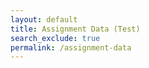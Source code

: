 ```yaml
---
layout: default
title: Assignment Data (Test)
search_exclude: true
permalink: /assignment-data
---
```


<div class="assignment" id="assignment_body" style="display: none;">
    <h1 id="assignment_name">...</h1>
    <div class="data-box" id="data_box"></div>
    <div class="split-container">
        <div class="left-side">
            <p id="content"></p>
            <div class="container" id="file_preview_container" style="display: none;">
                <div class="header" style="margin-bottom: 10px;">PREVIEW</div>
                <div id="filePreview"></div>
            </div>
        </div>
        <div class="divider"></div>
        <div class="right-side">
            <div id="student_display" class="container" style="display: none;">
                <div class="header">SUBMIT ASSIGNMENT</div>
                <div class="upload-title">File Upload</div>
                <input type="file" id="fileInput" class="file-upload">
                <div class="placeholder" id="file_check">Due to storage limitations, submissions must not exceed 1 megabyte (MB).</div>
                <button class="submit-btn" onclick="submit()">SUBMIT</button>
                <div id="submissions_for_preview" class="underline-pointer-hover" style="display: none;">
                    <div class="upload-title" style="margin-bottom:10px;">Your Submissions</div>
                    <ol id="submission_list"></ol>
                    <button id="close_preview_button_student" class="submit-btn" onclick="closePreview()" style="display: none;">CLOSE PREVIEW</button>
                </div>
            </div>
            <div id="teacher_display" class="container" style="display: none;">
                <div class="header" style="margin-bottom: 10px;">SUBMISSIONS</div>
                <div id="teacher_submissions" class="full-submission-list" style="display: none;">
                    <ul id="full_submission_list"></ul>
                    <button id="close_preview_button_teacher" class="submit-btn" onclick="closePreview()" style="display: none;">CLOSE PREVIEW</button>
                </div>
            </div>
        </div>
    </div>
</div>
<br>

<script>
    var local = "http://localhost:8911";
    var deployed = "https://jcc.stu.nighthawkcodingsociety.com";
    const currentUrl = window.location.href;
    var fetchUrl = deployed;
    if (currentUrl.includes("localhost") || currentUrl.includes("127.0.0.1")) {
        fetchUrl = local;
    }

    // variables for dates
    let dateFormatter = new Intl.DateTimeFormat('en-US', {
        month: 'long',
        day: 'numeric',
        year: 'numeric',
    });
    let timeFormatter = new Intl.DateTimeFormat('en-US', {
        hour: 'numeric',
        minute: 'numeric',
        hour12: true,
    });

    // this is method to extract the query parameter from URL
    function getParameterByName(name, url) {
        if (!url) url = window.location.href;
        name = name.replace(/[\[\]]/g, '\\$&');
        var regex = new RegExp('[?&]' + name + '(=([^&#]*)|&|#|$)'),
            results = regex.exec(url);
        if (!results) return null;
        if (!results[2]) return '';
        return decodeURIComponent(results[2].replace(/\+/g, ' '));
    }

    // global variable for file upload validity check
    const validFileTypes = [];

    // preview method that gets used
    function itsPreviewingTime(submissionId) {
        fetch(`${fetchUrl}/api/assignment/preview?id=${submissionId}`, {
            method: 'GET',
            mode: 'cors',
            cache: 'no-cache',
            credentials: 'include',
            headers: {
                // Add any necessary headers here
                'Content-Type': 'application/json',
            },
        })
        .then(response => {
            if (!response.ok) {
                throw new Error('Failed to fetch file preview');
            }
            return response.blob();
        })
        .then(blob => {
            const fileUrl = URL.createObjectURL(blob);

            // Assuming you have a div with id 'filePreviewDiv' where you want to display the file
            var filePreviewDiv = document.getElementById('filePreview');

            // Clear previous content of the div, if any
            filePreviewDiv.innerHTML = '';

            // Create appropriate element based on file type
            const fileType = blob.type;
            if (fileType.startsWith('image/')) {
                // For images, display using img tag
                const img = document.createElement('img');
                img.src = fileUrl;
                filePreviewDiv.appendChild(img);
            } else if (fileType === 'application/pdf') {
                // For PDF files, display using iframe
                const iframe = document.createElement('iframe');
                iframe.src = fileUrl;
                iframe.width = '100%';
                iframe.height = '600px'; // Adjust height as needed
                filePreviewDiv.appendChild(iframe);
            } else {
                // For other file types, provide a download link
                const downloadLink = document.createElement('a');
                downloadLink.href = fileUrl;
                downloadLink.textContent = 'Download File';
                filePreviewDiv.appendChild(downloadLink);
            }
            document.getElementById('content').style = "display: none;";
            document.getElementById('file_preview_container').style = "display: block;";
            document.getElementById("close_preview_button_student").style = "display: block;";
            document.getElementById("close_preview_button_teacher").style = "display: block;";
        })
        .catch(error => console.error('Error fetching file preview:', error));
    }

    function closePreview() {
        document.getElementById('content').style = "display: block;";
        document.getElementById('file_preview_container').style = "display: none;";
        document.getElementById("close_preview_button_student").style = "display: none;";
        document.getElementById("close_preview_button_teacher").style = "display: none;";
        document.querySelectorAll('.submission-item').forEach(function(element) {
            element.classList.remove('clicked'); // removing click for every other item
            // removing any existing input and button elements
            const existingInput = element.parentElement.querySelector('input');
            const existingButton = element.parentElement.querySelector('button');
            if (existingInput) {
                existingInput.remove();
            }
            if (existingButton) {
                existingButton.remove();
            }
        });
    }

    // used to build the frontend info for the assignment
    function fetchAssignmentData() {
        // starting by extracting the assignment ID from query parameter
        var assignmentId = getParameterByName('id');
        if (assignmentId) {
            // Fetch assignment data using the assignment ID
            fetch(`${fetchUrl}/api/assignment/cookie/${assignmentId}`, {
                method: 'GET',
                mode: 'cors', // no-cors, *cors, same-origin
                cache: 'no-cache', // *default, no-cache, reload, force-cache, only-if-cached
                credentials: 'include', // include, *same-origin, omit
                headers: {
                    // No need to set anything here
                },
            })
            .then(response => {
                if (!response.ok) {
                    throw new Error('Network response was not ok');
                }
                return response.json();
            })
            .then(data => {
                // Handle fetched assignment data here
                var assignmentData = data.data;
                console.log('Fetched assignment data from ' + assignmentData.name + ':', data);
                document.getElementById('assignment_name').innerHTML = assignmentData.name;
                var assignmentDate = new Date(assignmentData.dateDue);

                // identifying valid file types
                for (var i = 0; i < assignmentData.allowedFileTypes.length; i++) {
                    validFileTypes.push(assignmentData.allowedFileTypes[i]);
                }

                // chatGPT helped with this one!!
                let formattedDate = dateFormatter.format(assignmentDate);
                let formattedTime = timeFormatter.format(assignmentDate);
                let formattedDateTime = `${formattedDate} (${formattedTime})`;
                const dataBox = document.getElementById('data_box');

                // populating the data box with flex items
                dataBox.innerHTML = "";
                dataBox.appendChild(Object.assign(document.createElement('div'), {className: 'data-item', textContent:`DUE: ${formattedDateTime}`}));
                dataBox.appendChild(Object.assign(document.createElement('div'), {className: 'divider', textContent:` | `}));
                dataBox.appendChild(Object.assign(document.createElement('div'), {className: 'data-item', textContent:`POINTS: ${assignmentData.points}`}));
                dataBox.appendChild(Object.assign(document.createElement('div'), {className: 'divider', textContent:` | `}));
                dataBox.appendChild(Object.assign(document.createElement('div'), {className: 'data-item', textContent:`ALLOWED FILES: ${assignmentData.allowedFileTypes.map(str => str.toUpperCase()).join(', ')}`}));
                dataBox.appendChild(Object.assign(document.createElement('div'), {className: 'divider', textContent:` | `}));
                if (data.role == "teacher") {
                    dataBox.appendChild(Object.assign(document.createElement('div'), {className: 'data-item', textContent:`SUBMISSIONS: ${assignmentData.allSubmitters.length}/${assignmentData.allAssignees.length}`}));
                } else {
                    dataBox.appendChild(Object.assign(document.createElement('div'), {className: 'data-item', textContent:`SUBMISSIONS: ${data.submissions.length}/${assignmentData.allowedSubmissions}`}));
                }
                document.getElementById('content').innerHTML = assignmentData.content;

                // populating student's own submissions, if applicable
                if (data.role == "student") {
                    if (data.submissions.length > 0) {
                        populateSubmissionsForStudent(data.submissions, assignmentData.points);
                    }
                    document.getElementById("student_display").style = "display: block;";
                } else if (data.role = "teacher") {
                    populateSubmissionsForTeacher(assignmentData);
                    document.getElementById("teacher_display").style = "display: block;";
                }

                // displaying information once it has been properly processed
                document.getElementById('assignment_body').style = "display: block;";
            })
            .catch(error => console.error('Error fetching assignment data:', error));
        }
    }

    function populateSubmissionsForTeacher(data) {
        const submissionList = document.getElementById("full_submission_list");
        submissionList.innerHTML = "";
        for (var i = 0; i < data.allAssignees.length; i++) {
            // determining if submitted
            var submitted = false;
            // creating framework for each user's submissions
            var submitterName = document.createElement("li");
            submitterName.innerHTML = data.allAssignees[i].name;
            for (var submitter of data.allSubmitters) {
                if (submitter.email == data.allAssignees[i].email) {
                    submitted = true;
                }
            }
            if (!(submitted)) {
                submitterName.innerHTML += " (No Submission)";
            }
            submissionList.appendChild(submitterName);
            var submissionOrderedList = document.createElement("ol");
            const dueDate = new Date(data.dateDue);
            // iterating to find a student's submissions
            for (var submission of data.submissions) {
                if (submission.submitter.email == data.allAssignees[i].email) {
                    // text is what can be clicked
                    submitted = true;
                    // building element variables
                    var submissionListItem = document.createElement("li");
                    var submissionId = submission.id;
                    submissionListItem.id = String(submissionId);
                    submissionListItem.setAttribute('class', 'inline-elements');
                    var submissionText = document.createElement("span");
                    submissionText.setAttribute('class', 'submission-item');
                    var submissionTimeSub = new Date(submission.timeSubmitted);
                    var formattedSubDateTime = `${dateFormatter.format(submissionTimeSub)} (${timeFormatter.format(submissionTimeSub)})`;
                    var lateText = "";
                    if (submissionTimeSub > dueDate) {
                        lateText += "(late)";
                    }
                    var grade = "(Not graded)";
                    if (submission.score >= 0) {
                        grade = `(${submission.score}/${data.points})`;
                    }

                    submissionText.innerHTML = `${formattedSubDateTime} ${lateText} ${grade}`;

                    // clicking for preview, event listener
                    submissionText.addEventListener("click", function() {
                        // when clicked, the link will bring up the preview
                        document.querySelectorAll('.submission-item').forEach(function(element) {
                            element.classList.remove('clicked'); // removing click for every other item
                            // removing any existing input and button elements
                            const existingInput = element.parentElement.querySelector('input');
                            const existingButton = element.parentElement.querySelector('button');
                            if (existingInput) {
                                existingInput.remove();
                            }
                            if (existingButton) {
                                existingButton.remove();
                            }
                        });

                        this.classList.add('clicked'); // making this one clicked, color stays

                        // create input element
                        const input = document.createElement('input');
                        input.type = 'number';
                        input.placeholder = '...';

                        // create button element
                        const button = document.createElement('button');
                        button.textContent = 'Submit';
                        button.onclick = function() {
                            console.log(this.parentElement.id);
                            submitGrade(Number(this.parentElement.id), input.value);
                        };

                        // Append the input and button to the clicked element's container
                        this.parentElement.appendChild(input);
                        this.parentElement.appendChild(button);
                    });

                    // adding onclick for preview and then adding to other parent elements
                    submissionText.setAttribute('onclick', `itsPreviewingTime(${submissionId})`);
                    submissionListItem.appendChild(submissionText);
                    submissionOrderedList.appendChild(submissionListItem);
                }
            }
            submitterName.appendChild(submissionOrderedList);
            document.getElementById("teacher_submissions").style = "display: block;";
        }
    }

    function submitGrade(submissionId, score) {
        // making grading request
        fetch(`${fetchUrl}/api/assignment/cookie/${submissionId}/grading?score=${score}`, {
            method: 'POST',
            mode: 'cors', // no-cors, *cors, same-origin
            cache: 'no-cache', // *default, no-cache, reload, force-cache, only-if-cached
            credentials: 'include', // include, *same-origin, omit
            headers: {
                // No need to set anything here
            },
        })
        .then(response => {
            if (!response.ok) {
                throw new Error('Network response was not ok');
            }
            fetchAssignmentData();
            return;
        })
        .catch(error => console.error('Error grading submission:', error));
    }

    function populateSubmissionsForStudent(submissions, points) {
        const submissionList = document.getElementById("submission_list");
        submissionList.innerHTML = "";
        for (var i = 0; i < submissions.length; i++) {
            var submissionListItem = document.createElement("li");
            var submissionItem = document.createElement("span");
            submissionItem.setAttribute('class', 'submission-item');
            const submissionTimeSub = new Date(submissions[i].timeSubmitted);
            var formattedSubDateTime = `${dateFormatter.format(submissionTimeSub)} (${timeFormatter.format(submissionTimeSub)})`;
            var late = false;
            var grade = "(not graded)";
            if (submissions[i].score >= 0) {
                grade = `(${submissions[i].score}/${points})`;
            }
            submissionItem.innerHTML = `${formattedSubDateTime} ${grade}`;
            var submissionId = submissions[i].id;
            submissionItem.addEventListener("click", function() {
                // when clicked, the link will bring up the preview
                document.querySelectorAll('.submission-item').forEach(function(element) {
                    element.classList.remove('clicked'); // removing click for every other item
                });
                this.classList.add('clicked'); // making this one clicked, color stays
            });
            submissionItem.setAttribute('onclick', `itsPreviewingTime(${submissionId})`);
            submissionListItem.appendChild(submissionItem);
            submissionList.appendChild(submissionListItem);
        }
        document.getElementById("submissions_for_preview").style = "display: block;";
    }

    // WHEN THE PAGE LOADS, ASSIGNMENT DATA IS FETCHED
    window.onload = fetchAssignmentData;

    document.getElementById('fileInput').addEventListener('change', function(event) {
        const file = event.target.files[0];

        if (file) {
            const fileType = file.type;
            const fileTypeParts = fileType.split('/');
            var subtype = fileTypeParts[1];
            if (subtype == "vnd.openxmlformats-officedocument.wordprocessingml.document") {
                subtype = "docx";
            }

            if (validFileTypes.includes(subtype)) {
                document.getElementById('file_check').innerHTML = "This file is valid to submit!";
            } else {
                document.getElementById('file_check').innerHTML = `Uh oh! This file is invalid. (Type: .${subtype})`;
            }
        }
    });

    function preview2() {
        var assignmentID = getParameterByName('id');
        console.log(assignmentID);

        if (assignmentID) {
            fetch(`${fetchUrl}/api/assignment/previewCheck?id=${assignmentID}`, {
                method: 'GET',
                mode: 'cors',
                cache: 'no-cache',
                credentials: 'include',
                
                headers: {
                    // Add any necessary headers here
                    'Content-Type': 'application/json',

                },
            })
            .then(response => {
                if (!response.ok) {
                    throw new Error('Do not have access to view this assignment or assignment does not exist');
                }
                return response.text(); // Assuming the response is plain text
            })
            .then(data => {
                console.log('Fetched preview data:', data);
                // Optionally, you can display the data on the page
                const lines = data.split('\n');
                console.log(lines[0]);
                console.log(lines[1]);
                console.log(lines[2]);
                console.log(lines[3]);
                console.log(lines[4]);
                document.getElementById('submissionid').innerText = lines[0];
                document.getElementById('name').innerText = lines[1];
                const submitterString = lines[1];
                const submitterName = submitterString.split(":")[1].trim();
                document.getElementById('filepath').innerText = lines[2];
                document.getElementById('timesubmitted').innerText = lines[3];
                document.getElementById('submissionnumber').innerText = lines[4];
                fetch(`${fetchUrl}/api/assignment/showFilePreview?id=${assignmentID}&submitter=${submitterName}`, {
                    method: 'GET',
                    mode: 'cors',
                    cache: 'no-cache',
                    credentials: 'include',
                    headers: {
                        // Add any necessary headers here
                        'Content-Type': 'application/json',
                    },
                })
                .then(response => {
                    if (!response.ok) {
                        throw new Error('Failed to fetch file preview');
                    }
                    return response.blob();
                })
                .then(blob => {
                    const fileUrl = URL.createObjectURL(blob);

                    // Assuming you have a div with id 'filePreviewDiv' where you want to display the file
                    var filePreviewDiv = document.getElementById('filePreview');

                    // Clear previous content of the div, if any
                    filePreviewDiv.innerHTML = '';

                    // Create appropriate element based on file type
                    const fileType = blob.type;
                    if (fileType.startsWith('image/')) {
                        // For images, display using img tag
                        const img = document.createElement('img');
                        img.src = fileUrl;
                        filePreviewDiv.appendChild(img);
                    } else if (fileType === 'application/pdf') {
                        // For PDF files, display using iframe
                        const iframe = document.createElement('iframe');
                        iframe.src = fileUrl;
                        iframe.width = '100%';
                        iframe.height = '600px'; // Adjust height as needed
                        filePreviewDiv.appendChild(iframe);
                    } else {
                        // For other file types, provide a download link
                        const downloadLink = document.createElement('a');
                        downloadLink.href = fileUrl;
                        downloadLink.textContent = 'Download File';
                        filePreviewDiv.appendChild(downloadLink);
                    }
                })
                .catch(error => console.error('Error fetching file preview:', error));

            })
        }
    }

    // RAYMOND CODE
    const submitFile = async (file) => {
        const formData = new FormData();
        formData.append('file', file);
        // formData.append('id', getParameterByName('id'));
        // // Get the current date and time in ISO 8601 format
        // const submissionTime = new Date().toISOString();
        // formData.append('submissionTime', submissionTime);

        // Get the current date and time in ISO 8601 format
        const submissionTime = new Date().toISOString();

        try {
            const response = await fetch(`${fetchUrl}/api/assignment/submit/${getParameterByName('id')}/${submissionTime}`, {
                method: 'POST',
                body: formData,
                mode: 'cors', // no-cors, *cors, same-origin
                cache: 'no-cache', // *default, no-cache, reload, force-cache, only-if-cached
                credentials: 'include', // include, *same-origin, omit
                headers: {
                    // No need to set 'content-type' for FormData, apparently
                },
            });

            if (!response.ok) {
                const errorMessage = await response.text();
                throw new Error(errorMessage);
            }

            const filePath = await response.text();
            console.log('File uploaded successfully:', filePath);
            // NOW THAT IT'S SUCCESSFUL, HAVE IT RELOAD THE FRONTEND ELEMENTS WITH THAT INITIAL METHOD
            fetchAssignmentData();
        } catch (error) {
            console.error('Error uploading file:', error.message);
        }
    };

    function submit() {
        const fileInput = document.getElementById('fileInput');
        const file = fileInput.files[0];
        
        if (file) {
            submitFile(file);
        } else {
            console.error('No file selected');
        }
    }
</script>
